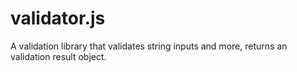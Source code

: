 # validator.js
A validation library that validates string inputs and more, returns an validation result object.
